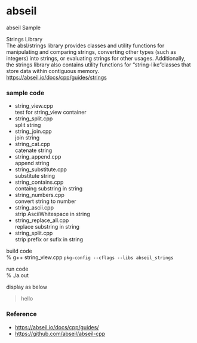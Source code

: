abseil
===============

abseil Sample <br/>

Strings Library <br/>
The absl/strings library provides classes and utility functions for manipulating and comparing strings, converting other types (such as integers) into strings, or evaluating strings for other usages. Additionally, the strings library also contains utility functions for “string-like”classes that store data within contiguous memory. <br/>
https://abseil.io/docs/cpp/guides/strings <br/>


### sample code
- string_view.cpp <br/>
test for string_view container <br/>
- string_split.cpp <br/>
split string <br/>
- string_join.cpp <br/>
join string <br/>
- string_cat.cpp <br/>
catenate string <br/>
- string_append.cpp <br/>
append string <br/>
- string_substitute.cpp <br/>
substitute string <br/>
- string_contains.cpp <br/>
containg substring in string <br/>
- string_numbers.cpp <br/>
convert string to number <br/>
- string_ascii.cpp <br/>
strip AsciiWhitespace in string <br/>
- string_replace_all.cpp <br/>
replace substring in string <br/>
- string_split.cpp <br/>
strip prefix or sufix in string <br/>


build code <br/>
% g++ string_view.cpp `pkg-config --cflags --libs abseil_strings` <br/>

run code  <br/>
%  ./a.out <br/>

display as below <br/>
> hello <br/>

### Reference <br/>
- https://abseil.io/docs/cpp/guides/
- https://github.com/abseil/abseil-cpp

